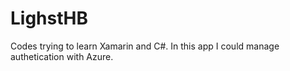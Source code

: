 # LighstHB
Codes trying to learn Xamarin and C#.
In this app I could manage authetication with Azure.
